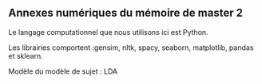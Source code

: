 ## Annexes numériques du mémoire de master 2


Le langage computationnel que nous utilisons ici est Python.

Les librairies comportent :gensim, nltk, spacy, seaborn, matplotlib, pandas et sklearn.

Modèle du modèle de sujet : LDA

